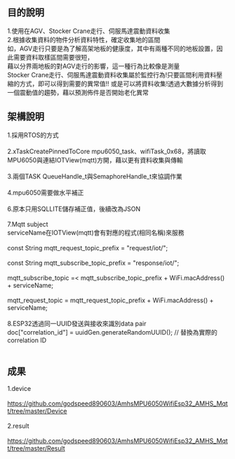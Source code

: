 ## 目的說明
1.使用在AGV、Stocker Crane走行、伺服馬達震動資料收集<br>
2.根據收集資料的物件分析資料特性，確定收集地的區間<br>
如，AGV走行只要是為了解高架地板的健康度，其中有兩種不同的地板設置，因此需要資料取樣區間需要很短，<br>
藉以分界兩地板的對AGV走行的影響，這一種行為比較像是測量<br>
Stocker Crane走行、伺服馬達震動資料收集屬於監控行為!只要區間利用資料壓縮的方式，即可以得到需要的異常值!!
或是可以將資料收集!透過大數據分析得到一個震動值的趨勢，藉以預測佈件是否開始老化異常

## 架構說明
1.採用RTOS的方式<br><br>
2.xTaskCreatePinnedToCore mpu6050_task、wifiTask_0x68，將讀取MPU6050與連結IOTView(mqtt)方開，藉以更有資料收集與傳輸<br><br>
3.兩個TASK QueueHandle_t與SemaphoreHandle_t來協調作業<br><br>
4.mpu6050需要做水平補正<br><br>
6.原本只用SQLLITE儲存補正值，後續改為JSON<br><br>
7.Mqtt subject<br>
serviceName在IOTView(mqtt)會有對應的程式(相同名稱)來服務<br><br>
const String mqtt_request_topic_prefix = "request/iot/";<br><br>
const String mqtt_subscribe_topic_prefix = "response/iot/";<br><br>
mqtt_subscribe_topic =<
      mqtt_subscribe_topic_prefix + WiFi.macAddress() + serviceName;<br><br>
mqtt_request_topic =
      mqtt_request_topic_prefix + WiFi.macAddress() + serviceName;<br><br>
8.ESP32透過同一UUID發送與接收來識別data pair<br>
doc["correlation_id"] =  uuidGen.generateRandomUUID();  // 替換為實際的 correlation ID<br><br>
## 成果
1.device<br><br>
https://github.com/godspeed890603/AmhsMPU6050WifiEsp32_AMHS_Mqtt/tree/master/Device<br><br>
2.result<br><br>
https://github.com/godspeed890603/AmhsMPU6050WifiEsp32_AMHS_Mqtt/tree/master/Result<br><br>





